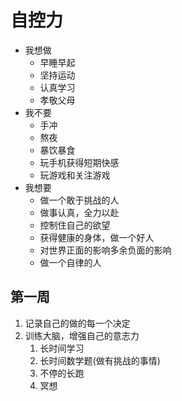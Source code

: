 # 自控力

* 我想做
  * 早睡早起
  * 坚持运动
  * 认真学习
  * 孝敬父母
* 我不要
  * 手冲
  * 熬夜
  * 暴饮暴食
  * 玩手机获得短期快感
  * 玩游戏和关注游戏
* 我想要
  * 做一个敢于挑战的人
  * 做事认真，全力以赴
  * 控制住自己的欲望
  * 获得健康的身体，做一个好人
  * 对世界正面的影响多余负面的影响
  * 做一个自律的人

## 第一周

1. 记录自己的做的每一个决定
2. 训练大脑，增强自己的意志力
   1. 长时间学习
   2. 长时间数学题(做有挑战的事情)
   3. 不停的长跑
   4. 冥想